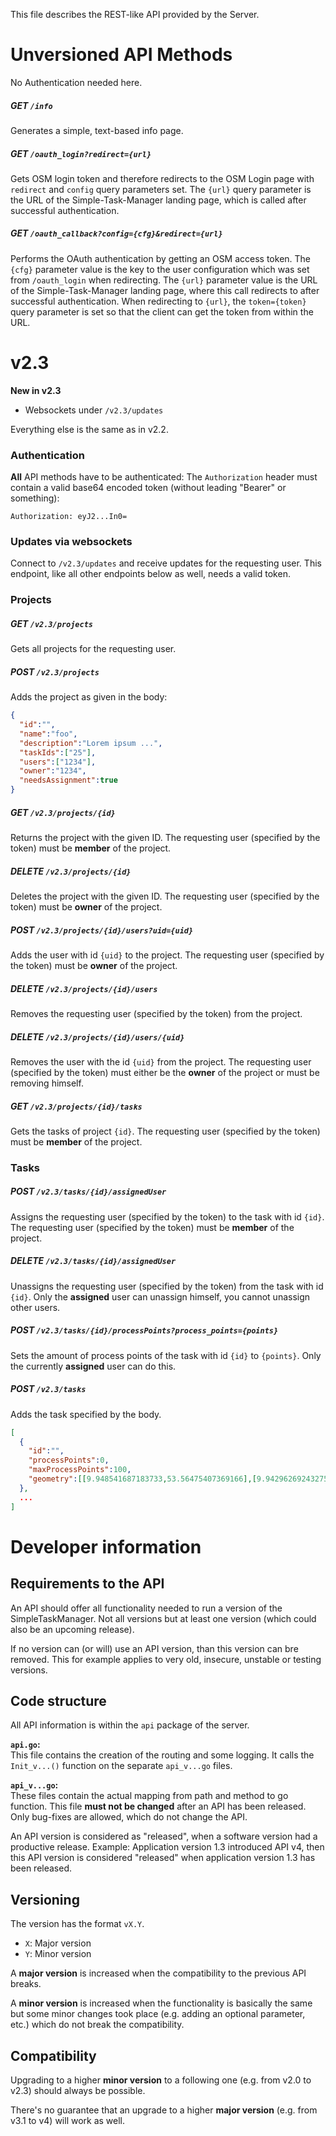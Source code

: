 This file describes the REST-like API provided by the Server.

# Unversioned API Methods

No Authentication needed here.

##### GET `/info`

Generates a simple, text-based info page.

##### GET `/oauth_login?redirect={url}`

Gets OSM login token and therefore redirects to the OSM Login page with `redirect` and `config` query parameters set.
The `{url}` query parameter is the URL of the Simple-Task-Manager landing page, which is called after successful authentication.

##### GET `/oauth_callback?config={cfg}&redirect={url}`

Performs the OAuth authentication by getting an OSM access token.
The `{cfg}` parameter value is the key to the user configuration which was set from `/oauth_login` when redirecting.
The `{url}` parameter value is the URL of the Simple-Task-Manager landing page, where this call redirects to after successful authentication.
When redirecting to `{url}`, the `token={token}` query parameter is set so that the client can get the token from within the URL.

# v2.3

**New in v2.3**
* Websockets under `/v2.3/updates`

Everything else is the same as in v2.2.

### Authentication

**All** API methods have to be authenticated: The `Authorization` header must contain a valid base64 encoded token (without leading "Bearer" or something):

```
Authorization: eyJ2...In0=
```

### Updates via websockets

Connect to `/v2.3/updates` and receive updates for the requesting user.
This endpoint, like all other endpoints below as well, needs a valid token.

### Projects

##### GET  `/v2.3/projects`

Gets all projects for the requesting user.

##### POST  `/v2.3/projects`

Adds the project as given in the body:

```json
{
  "id":"",
  "name":"foo",
  "description":"Lorem ipsum ...",
  "taskIds":["25"],
  "users":["1234"],
  "owner":"1234",
  "needsAssignment":true
}
```

##### GET  `/v2.3/projects/{id}`

Returns the project with the given ID. The requesting user (specified by the token) must be **member** of the project.

##### DELETE  `/v2.3/projects/{id}`

Deletes the project with the given ID. The requesting user (specified by the token) must be **owner** of the project.

##### POST `/v2.3/projects/{id}/users?uid={uid}`

Adds the user with id `{uid}` to the project. The requesting user (specified by the token) must be **owner** of the project.

##### DELETE `/v2.3/projects/{id}/users`

Removes the requesting user (specified by the token) from the project.

##### DELETE `/v2.3/projects/{id}/users/{uid}`

Removes the user with the id `{uid}` from the project. The requesting user (specified by the token) must either be the **owner** of the project or must be removing himself.

##### GET  `/v2.3/projects/{id}/tasks`

Gets the tasks of project `{id}`. The requesting user (specified by the token) must be **member** of the project.

### Tasks

##### POST `/v2.3/tasks/{id}/assignedUser`

Assigns the requesting user (specified by the token) to the task with id `{id}`. The requesting user (specified by the token) must be **member** of the project.

##### DELETE `/v2.3/tasks/{id}/assignedUser`

Unassigns the requesting user (specified by the token) from the task with id `{id}`. Only the **assigned** user can unassign himself, you cannot unassign other users.

##### POST `/v2.3/tasks/{id}/processPoints?process_points={points}`

Sets the amount of process points of the task with id `{id}` to `{points}`. Only the currently **assigned** user can do this.

##### POST `/v2.3/tasks`

Adds the task specified by the body.

```json
[
  {
    "id":"",
    "processPoints":0,
    "maxProcessPoints":100,
    "geometry":[[9.948541687183733,53.56475407369166],[9.942962692432753,53.55843257241423],[9.952232406788223,53.55863650655573],[9.948541687183733,53.56475407369166]]
  },
  ...
]
```

# Developer information

## Requirements to the API

An API should offer all functionality needed to run a version of the SimpleTaskManager.
Not all versions but at least one version (which could also be an upcoming release).

If no version can (or will) use an API version, than this version can bre removed.
This for example applies to very old, insecure, unstable or testing versions.

## Code structure

All API information is within the `api` package of the server.

**`api.go`:**<br>
This file contains the creation of the routing and some logging.
It calls the `Init_v...()` function on the separate `api_v...go` files.

**`api_v...go`:**<br>
These files contain the actual mapping from path and method to go function.
This file **must not be changed** after an API has been released.
Only bug-fixes are allowed, which do not change the API.

An API version is considered as "released", when a software version had a productive release.
Example: Application version 1.3 introduced API v4, then this API version is considered "released" when application version 1.3 has been released.

## Versioning

The version has the format `vX.Y`.

* `X`: Major version
* `Y`: Minor version

A **major version** is increased when the compatibility to the previous API breaks.

A **minor version** is increased when the functionality is basically the same but some minor changes took place (e.g. adding an optional parameter, etc.) which do not break the compatibility.

## Compatibility

Upgrading to a higher **minor version** to a following one (e.g. from v2.0 to v2.3) should always be possible.

There's no guarantee that an upgrade to a higher **major version** (e.g. from v3.1 to v4) will work as well. 